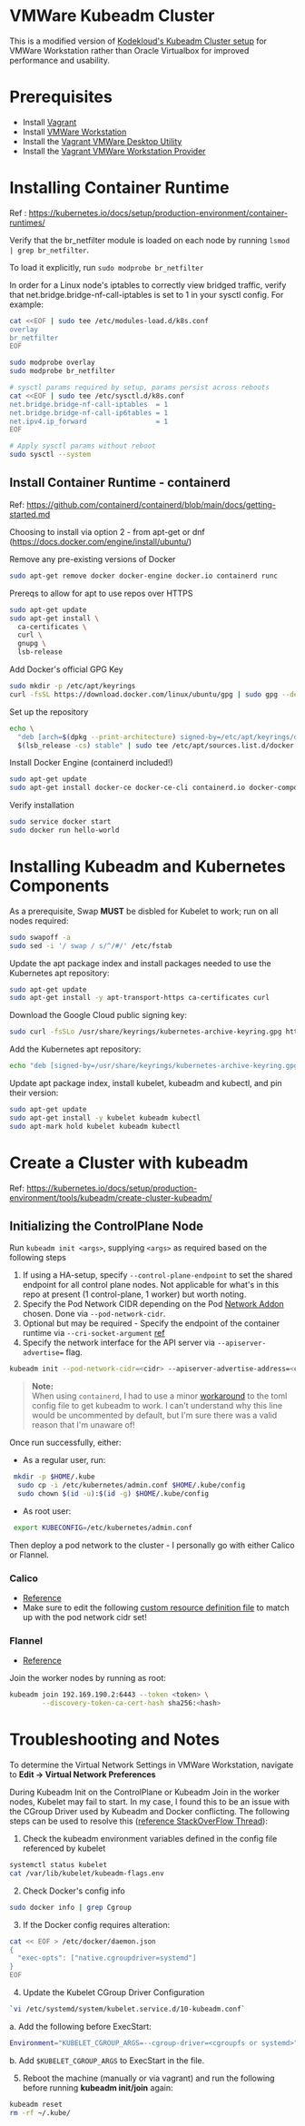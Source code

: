 # VMWare Kubeadm Cluster

This is a modified version of [Kodekloud's Kubeadm Cluster setup](https://github.com/kodekloudhub/certified-kubernetes-administrator-course) for VMWare Workstation rather than Oracle Virtualbox for improved performance and usability.

# Prerequisites

- Install [Vagrant](https://www.vagrantup.com/downloads)
- Install [VMWare Workstation](https://www.vmware.com/uk/products/workstation-pro/workstation-pro-evaluation.html)
- Install the [Vagrant VMWare Desktop Utility](https://www.vagrantup.com/docs/providers/vmware/vagrant-vmware-utility)
- Install the [Vagrant VMWare Workstation Provider](https://www.vagrantup.com/docs/providers/vmware/installation)

# Installing Container Runtime

Ref : <https://kubernetes.io/docs/setup/production-environment/container-runtimes/>

Verify that the br_netfilter module is loaded on each node by running `lsmod | grep br_netfilter`.

To load it explicitly, run `sudo modprobe br_netfilter`

In order for a Linux node's iptables to correctly view bridged traffic, verify that net.bridge.bridge-nf-call-iptables is set to 1 in your sysctl config. For example:

```bash
cat <<EOF | sudo tee /etc/modules-load.d/k8s.conf
overlay
br_netfilter
EOF

sudo modprobe overlay
sudo modprobe br_netfilter

# sysctl params required by setup, params persist across reboots
cat <<EOF | sudo tee /etc/sysctl.d/k8s.conf
net.bridge.bridge-nf-call-iptables  = 1
net.bridge.bridge-nf-call-ip6tables = 1
net.ipv4.ip_forward                 = 1
EOF

# Apply sysctl params without reboot
sudo sysctl --system
```

## Install Container Runtime - containerd

Ref: <https://github.com/containerd/containerd/blob/main/docs/getting-started.md>

Choosing to install via option 2 - from apt-get or dnf (<https://docs.docker.com/engine/install/ubuntu/>)

Remove any pre-existing versions of Docker

```bash
sudo apt-get remove docker docker-engine docker.io containerd runc
```

Prereqs to allow for apt to use repos over HTTPS

```bash
sudo apt-get update
sudo apt-get install \
  ca-certificates \
  curl \
  gnupg \
  lsb-release
```

Add Docker's official GPG Key

```bash
sudo mkdir -p /etc/apt/keyrings
curl -fsSL https://download.docker.com/linux/ubuntu/gpg | sudo gpg --dearmor -o /etc/aptkeyrings/docker.gpg
```

Set up the repository

```bash
echo \
  "deb [arch=$(dpkg --print-architecture) signed-by=/etc/apt/keyrings/docker.gpg] https://download.docker.com/linux/ubuntu \
  $(lsb_release -cs) stable" | sudo tee /etc/apt/sources.list.d/docker.list > /dev/null
```

Install Docker Engine (containerd included!)

```bash
sudo apt-get update
sudo apt-get install docker-ce docker-ce-cli containerd.io docker-compose-plugin
```

Verify installation

```bash
sudo service docker start
sudo docker run hello-world
```

# Installing Kubeadm and Kubernetes Components

As a prerequisite, Swap **MUST** be disbled for Kubelet to work; run on all nodes required:

```bash
sudo swapoff -a
sudo sed -i '/ swap / s/^/#/' /etc/fstab
```

Update the apt package index and install packages needed to use the Kubernetes apt repository:

```bash
sudo apt-get update
sudo apt-get install -y apt-transport-https ca-certificates curl
```

Download the Google Cloud public signing key:

```bash
sudo curl -fsSLo /usr/share/keyrings/kubernetes-archive-keyring.gpg https://packages.cloud.google.com/apt/doc/apt-key.gpg
```

Add the Kubernetes apt repository:

```bash
echo "deb [signed-by=/usr/share/keyrings/kubernetes-archive-keyring.gpg] https://apt.kubernetes.io/ kubernetes-xenial main" | sudo tee /etc/apt/sources.list.d/kubernetes.list
```

Update apt package index, install kubelet, kubeadm and kubectl, and pin their version:

```bash
sudo apt-get update
sudo apt-get install -y kubelet kubeadm kubectl
sudo apt-mark hold kubelet kubeadm kubectl
```

# Create a Cluster with kubeadm

Ref: <https://kubernetes.io/docs/setup/production-environment/tools/kubeadm/create-cluster-kubeadm/>

## Initializing the ControlPlane Node

Run `kubeadm init <args>`, supplying `<args>` as required based on the following steps

1. If using a HA-setup, specify `--control-plane-endpoint` to set the shared endpoint for all control plane nodes. Not applicable for what's in this repo at present (1 control-plane, 1 worker) but worth noting.
1. Specify the Pod Network CIDR depending on the Pod [Network Addon](https://kubernetes.io/docs/concepts/cluster-administration/addons/#networking-and-network-policy) chosen. Done via `--pod-network-cidr`.
1. Optional but may be required - Specify the endpoint of the container runtime via `--cri-socket-argument` [ref](https://kubernetes.io/docs/setup/production-environment/tools/kubeadm/install-kubeadm/#installing-runtime)
1. Specify the network interface for the API server via `--apiserver-advertise=` flag.

```bash
kubeadm init --pod-network-cidr=<cidr> --apiserver-advertise-address=<control plane IP> --cri-socket=unix:////run/containerd/containerd.sock
```

>**Note:** <br>
>When using `containerd`, I had to use a minor [workaround](https://stackoverflow.com/questions/72504257/i-encountered-when-executing-kubeadm-init-error-issue) to the toml config file to get kubeadm to work. I can't understand why this line would be uncommented by default, but I'm sure there was a valid reason that I'm unaware of!

Once run successfully, either:

- As a regular user, run:

```bash
 mkdir -p $HOME/.kube
  sudo cp -i /etc/kubernetes/admin.conf $HOME/.kube/config
  sudo chown $(id -u):$(id -g) $HOME/.kube/config
```

- As root user:

```bash
 export KUBECONFIG=/etc/kubernetes/admin.conf
```

Then deploy a pod network to the cluster - I personally go with either Calico or Flannel.

### Calico

- [Reference](https://projectcalico.docs.tigera.io/getting-started/kubernetes/quickstart)
- Make sure to edit the following [custom resource definition file](https://raw.githubusercontent.com/projectcalico/calico/v3.24.1/manifests/custom-resources.yaml) to match up with the pod network cidr set!

### Flannel

- [Reference](https://github.com/flannel-io/flannel#deploying-flannel-manually)

Join the worker nodes by running as root:

```bash
kubeadm join 192.169.190.2:6443 --token <token> \
        --discovery-token-ca-cert-hash sha256:<hash>
```

# Troubleshooting and Notes

To determine the Virtual Network Settings in VMWare Workstation, navigate to **Edit -> Virtual Network Preferences**

During Kubeadm Init on the ControlPlane or Kubeadm Join in the worker nodes, Kubelet may fail to start. In my case, I found this to be an issue with the CGroup Driver used by Kubeadm and Docker conflicting. The following steps can be used to resolve this ([reference StackOverFlow Thread](https://stackoverflow.com/questions/62216678/kubeadm-init-issue)):

1. Check the kubeadm environment variables defined in the config file referenced by kubelet <br>

```bash
systemctl status kubelet
cat /var/lib/kubelet/kubeadm-flags.env  
```

2. Check Docker's config info

```bash
sudo docker info | grep Cgroup
```

3. If the Docker config requires alteration:

```bash
cat << EOF > /etc/docker/daemon.json
{
  "exec-opts": ["native.cgroupdriver=systemd"]
}
EOF
```

4. Update the Kubelet CGroup Driver Configuration

```bash
`vi /etc/systemd/system/kubelet.service.d/10-kubeadm.conf`
```

a. Add the following before ExecStart:

```bash
Environment="KUBELET_CGROUP_ARGS=--cgroup-driver=<cgroupfs or systemd>"
```

b. Add `$KUBELET_CGROUP_ARGS` to ExecStart in the file.

5. Reboot the machine (manually or via vagrant) and run the following before running **kubeadm init/join** again:

```bash
kubeadm reset
rm -rf ~/.kube/
```
